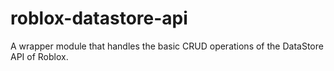 # roblox-datastore-api
A wrapper module that handles the basic CRUD operations of the DataStore API of Roblox.
